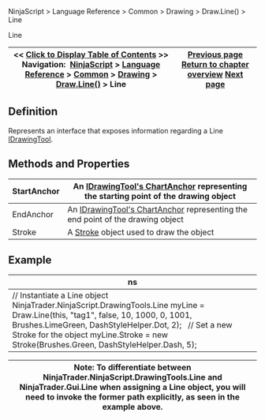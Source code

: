 ﻿
NinjaScript \> Language Reference \> Common \> Drawing \> Draw.Line() \> Line

Line

| \<\< [Click to Display Table of Contents](line.md) \>\> **Navigation:**     [NinjaScript](ninjascript-1.md) \> [Language Reference](language_reference_wip-1.md) \> [Common](common-1.md) \> [Drawing](drawing-1.md) \> [Draw.Line()](draw_line-1.md) \> Line | [Previous page](draw_line-1.md) [Return to chapter overview](draw_line-1.md) [Next page](draw_pathtool()-1.md) |
| --- | --- |
## Definition
Represents an interface that exposes information regarding a Line [IDrawingTool](idrawingtool-1.md).
 
## Methods and Properties

| StartAnchor | An [IDrawingTool's ChartAnchor](idrawingtool-1.htm#chartanchor) representing the starting point of the drawing object |
| --- | --- |
| EndAnchor | An [IDrawingTool's ChartAnchor](idrawingtool-1.htm#chartanchor) representing the end point of the drawing object |
| Stroke | A [Stroke](stroke_class-1.md) object used to draw the object |
## 
## 
## Example

| ns |
| --- |
| // Instantiate a Line object NinjaTrader.NinjaScript.DrawingTools.Line myLine \= Draw.Line(this, "tag1", false, 10, 1000, 0, 1001, Brushes.LimeGreen, DashStyleHelper.Dot, 2);   // Set a new Stroke for the object myLine.Stroke \= new Stroke(Brushes.Green, DashStyleHelper.Dash, 5); |

| Note: To differentiate between NinjaTrader.NinjaScript.DrawingTools.Line and NinjaTrader.Gui.Line when assigning a Line object, you will need to invoke the former path explicitly, as seen in the example above. |
| --- |
